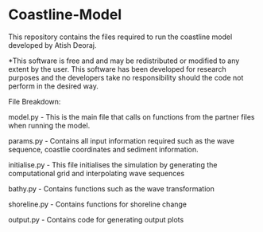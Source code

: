# Coastline-Model
This repository contains the files required to run the coastline model developed by Atish Deoraj. 

*This software is free and and may be redistributed or modified to any extent by the user. This software has been developed for research purposes and
the developers take no responsibility should the code not perform in the desired way.

File Breakdown:

model.py        -   This is the main file that calls on functions from the partner files when running the model.

params.py       -   Contains all input information required such as the wave sequence, coastlie coordinates and sediment information.

initialise.py   -   This file initialises the simulation by generating the computational grid and interpolating wave sequences

bathy.py        -   Contains functions such as the wave transformation

shoreline.py    -   Contains functions for shoreline change

output.py       -   Contains code for generating output plots



